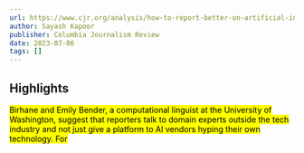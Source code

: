 ```yaml
---
url: https://www.cjr.org/analysis/how-to-report-better-on-artificial-intelligence.php
author: Sayash Kapoor
publisher: Columbia Journalism Review
date: 2023-07-06
tags: []
---
```


## Highlights
<mark>Birhane and Emily Bender, a computational linguist at the University of Washington, suggest that reporters talk to domain experts outside the tech industry and not just give a platform to AI vendors hyping their own technology. For</mark>

